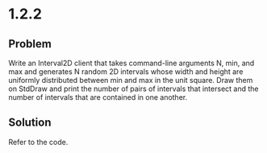 # 1.2.2

## Problem

Write an Interval2D client that takes command-line arguments N, min, and max and generates N random 2D intervals whose width and height are uniformly distributed between min and max in the unit square. Draw them on StdDraw and print the number of pairs of intervals that intersect and the number of intervals that are contained in one another.

## Solution

Refer to the code.
